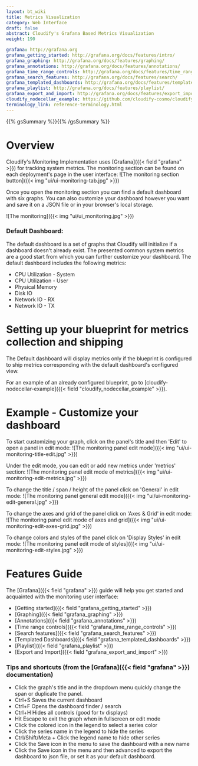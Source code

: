 ```yaml
---
layout: bt_wiki
title: Metrics Visualization
category: Web Interface
draft: false
abstract: Cloudify's Grafana Based Metrics Visualization
weight: 190

grafana: http://grafana.org
grafana_getting_started: http://grafana.org/docs/features/intro/
grafana_graphing: http://grafana.org/docs/features/graphing/
grafana_annotations: http://grafana.org/docs/features/annotations/
grafana_time_range_controls: http://grafana.org/docs/features/time_range/
grafana_search_features: http://grafana.org/docs/features/search/
grafana_templated_dashboards: http://grafana.org/docs/features/templated_dashboards/
grafana_playlist: http://grafana.org/docs/features/playlist/
grafana_export_and_import: http://grafana.org/docs/features/export_import/
cloudify_nodecellar_example: https://github.com/cloudify-cosmo/cloudify-nodecellar-example
terminology_link: reference-terminology.html
---
```

{{% gsSummary %}}{{% /gsSummary %}}


# Overview

Cloudify's Monitoring Implementation uses [Grafana]({{< field "grafana" >}}) for tracking system metrics.
The monitoring section can be found on each deployment's page in the user interface:
![The monitoring section button]({{< img "ui/ui-monitoring-tab.jpg" >}})

Once you open the monitoring section you can find a default dashboard with six graphs.
You can also customize your dashboard however you want and save it on a JSON file or in your browser's local storage.

![The monitoring]({{< img "ui/ui_monitoring.jpg" >}})

### Default Dashboard:

The default dashboard is a set of graphs that Cloudify will initialize if a dashboard doesn't already exist.
The presented common system metrics are a good start from which you can further customize your dashboard.
The default dashboard includes the following metrics:

* CPU Utilization - System
* CPU Utilization - User
* Physical Memory
* Disk IO
* Network IO - RX
* Network IO - TX


# Setting up your blueprint for metrics collection and shipping

The Default dashboard will display metrics only if the blueprint is configured to ship metrics corresponding with the default dashboard's configured view.

For an example of an already configured blueprint, go to [cloudify-nodecellar-example]({{< field "cloudify_nodecellar_example" >}}).


# Example - Customize your dashboard

To start customizing your graph, click on the panel's title and then 'Edit' to open a panel in edit mode:
![The monitoring panel edit mode]({{< img "ui/ui-monitoring-title-edit.jpg" >}})

Under the edit mode, you can edit or add new metrics under 'metrics' section:
![The monitoring panel edit mode of metrics]({{< img "ui/ui-monitoring-edit-metrics.jpg" >}})

To change the title / span / height of the panel click on 'General' in edit mode:
![The monitoring panel general edit mode]({{< img "ui/ui-monitoring-edit-general.jpg" >}})

To change the axes and grid of the panel click on 'Axes & Grid' in edit mode:
![The monitoring panel edit mode of axes and grid]({{< img "ui/ui-monitoring-edit-axes-grid.jpg" >}})

To change colors and styles of the panel click on 'Display Styles' in edit mode:
![The monitoring panel edit mode of styles]({{< img "ui/ui-monitoring-edit-styles.jpg" >}})

# Features Guide
The [Grafana]({{< field "grafana" >}}) guide will help you get started and acquainted with the monitoring user interface:

* [Getting started]({{< field "grafana_getting_started" >}})
* [Graphing]({{< field "grafana_graphing" >}})
* [Annotations]({{< field "grafana_annotations" >}})
* [Time range controls]({{< field "grafana_time_range_controls" >}})
* [Search features]({{< field "grafana_search_features" >}})
* [Templated Dashboards]({{< field "grafana_templated_dashboards" >}})
* [Playlist]({{< field "grafana_playlist" >}})
* [Export and Import]({{< field "grafana_export_and_import" >}})

### Tips and shortcuts (from the [Grafana]({{< field "grafana" >}}) documentation)
* Click the graph's title and in the dropdown menu quickly change the span or duplicate the panel.
* Ctrl+S Saves the current dashboard
* Ctrl+F Opens the dashboard finder / search
* Ctrl+H Hides all controls (good for tv displays)
* Hit Escape to exit the graph when in fullscreen or edit mode
* Click the colored icon in the legend to select a series color
* Click the series name in the legend to hide the series
* Ctrl/Shift/Meta + Click the legend name to hide other series
* Click the Save icon in the menu to save the dashboard with a new name
* Click the Save icon in the menu and then advanced to export the dashboard to json file, or set it as your default dashboard.
